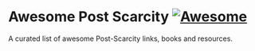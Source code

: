 # Awesome Post Scarcity  [![Awesome](https://awesome.re/badge.svg)](https://awesome.re)
A curated list of awesome Post-Scarcity links, books and resources.
